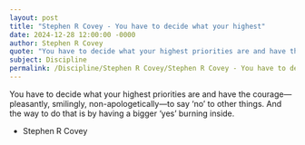 ```yaml
---
layout: post
title: "Stephen R Covey - You have to decide what your highest"
date: 2024-12-28 12:00:00 -0000
author: Stephen R Covey
quote: "You have to decide what your highest priorities are and have the courage—pleasantly, smilingly, non-apologetically—to say ‘no’ to other things. And the way to do that is by having a bigger ‘yes’ burning inside."
subject: Discipline
permalink: /Discipline/Stephen R Covey/Stephen R Covey - You have to decide what your highest
---
```


You have to decide what your highest priorities are and have the courage—pleasantly, smilingly, non-apologetically—to say ‘no’ to other things. And the way to do that is by having a bigger ‘yes’ burning inside.

- Stephen R Covey
